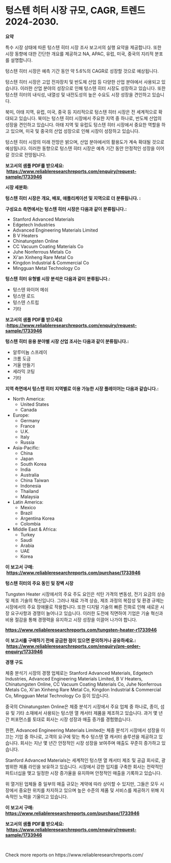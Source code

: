 <p><h1>텅스텐 히터 시장 규모, CAGR, 트렌드 2024-2030.</h1></p><p><strong>요약</strong></p>
<p><p>특수 시장 상태에 따른 텅스텐 히터 시장 조사 보고서의 실행 요약을 제공합니다. 또한 시장 동향에 대한 간단한 개요를 제공하고 NA, APAC, 유럽, 미국, 중국의 지리적 분포를 설명합니다. </p><p>텅스텐 히터 시장은 예측 기간 동안 약 5.6%의 CAGR로 성장할 것으로 예상됩니다. </p><p>텅스텐 히터 시장은 고압 전자장치 및 반도체 산업 등 다양한 산업 분야에서 사용되고 있습니다. 이러한 산업 분야의 성장으로 인해 텅스텐 히터 시장도 성장하고 있습니다. 또한 텅스텐 히터의 내식성, 내열성 및 내전도성의 높은 수요도 시장 성장을 견인하고 있습니다. </p><p>북미, 아태 지역, 유럽, 미국, 중국 등 지리적으로 텅스텐 히터 시장은 전 세계적으로 확대되고 있습니다. 북미는 텅스텐 히터 시장에서 주요한 지역 중 하나로, 반도체 산업의 성장을 견인하고 있습니다. 아태 지역 및 유럽도 텅스텐 히터 시장에서 중요한 역할을 하고 있으며, 미국 및 중국의 산업 성장으로 인해 시장이 성장하고 있습니다. </p><p>텅스텐 히터 시장의 미래 전망은 밝으며, 산업 분야에서의 활용도가 계속 확대될 것으로 예상됩니다. 이러한 동향으로 텅스텐 히터 시장은 예측 기간 동안 안정적인 성장을 이어갈 것으로 전망됩니다.</p></p>
<p><strong>보고서의 샘플 PDF를 받으세요: &nbsp;<a href="https://www.reliableresearchreports.com/enquiry/request-sample/1733946">https://www.reliableresearchreports.com/enquiry/request-sample/1733946</a></strong></p>
<p><strong>시장 세분화:</strong></p>
<p><strong> 텅스텐 히터 시장은 개요, 배포, 애플리케이션 및 지역으로 더 분류됩니다. :</strong></p>
<p><strong>구성요소 측면에서는 텅스텐 히터 시장은 다음과 같이 분류됩니다.:</strong></p>
<p><ul><li>Stanford Advanced Materials</li><li>Edgetech Industries</li><li>Advanced Engineering Materials Limited</li><li>B V Heaters</li><li>Chinatungsten Online</li><li>CC Vacuum Coating Materials Co</li><li>Juhe Nonferrous Metals Co</li><li>Xi'an Xinheng Rare Metal Co</li><li>Kingdon Industrial & Commercial Co</li><li>Mingguan Metal Technology Co</li></ul></p>
<p><strong> 텅스텐 히터 유형별 시장 분석은 다음과 같이 분류됩니다.:</strong></p>
<p><ul><li>텅스텐 와이어 메쉬</li><li>텅스텐 로드</li><li>텅스텐 스트립</li><li>기타</li></ul></p>
<p><strong>보고서의 샘플 PDF를 받으세요 :<a href="https://www.reliableresearchreports.com/enquiry/request-sample/1733946">https://www.reliableresearchreports.com/enquiry/request-sample/1733946</a></strong></p>
<p><strong> 텅스텐 히터 응용 분야별 시장 산업 조사는 다음과 같이 분류됩니다.:</strong></p>
<p><ul><li>알루미늄 스프레이</li><li>크롬 도금</li><li>거울 만들기</li><li>세라믹 코팅</li><li>기타</li></ul></p>
<p><strong>지역 측면에서 텅스텐 히터 지역별로 이용 가능한 시장 플레이어는 다음과 같습니다.:</strong></p>
<p><ul>
    <li>
        North America:
        <ul>
            <li>United States</li>
            <li>Canada</li>
        </ul>
    </li>
    <li>
        Europe:
        <ul>
            <li>Germany</li>
            <li>France</li>
            <li>U.K.</li>
            <li>Italy</li>
            <li>Russia</li>
        </ul>
    </li>
    <li>
        Asia-Pacific:
        <ul>
            <li>China</li>
            <li>Japan</li>
            <li>South Korea</li>
            <li>India</li>
            <li>Australia</li>
            <li>China Taiwan</li>
            <li>Indonesia</li>
            <li>Thailand</li>
            <li>Malaysia</li>
        </ul>
    </li>
    <li>
        Latin America:
        <ul>
            <li>Mexico</li>
            <li>Brazil</li>
            <li>Argentina Korea</li>
            <li>Colombia</li>
        </ul>
    </li>
    <li>
        Middle East & Africa:
        <ul>
            <li>Turkey</li>
            <li>Saudi</li>
            <li>Arabia</li>
            <li>UAE</li>
            <li>Korea</li>
        </ul>
    </li>
    </ul></p>
<p><strong>이 보고서 구매: &nbsp;<a href="https://www.reliableresearchreports.com/purchase/1733946">https://www.reliableresearchreports.com/purchase/1733946</a></strong></p>
<p><strong>텅스텐 히터의 주요 동인 및 장벽 시장</strong></p>
<p><p>Tungsten Heater 시장에서의 주요 주도 요인은 석탄 가격의 변동성, 전기 요금의 상승 및 제조 기술의 혁신입니다. 그러나 재료 가격 상승, 제조 과정의 복잡성 및 환경 규제는 시장에서의 주요 장애물로 작용합니다. 또한 디지털 기술의 빠른 진화로 인해 새로운 시장 요구사항과 경쟁이 늘어나고 있습니다. 이러한 도전에 직면하여 기업은 기술 혁신과 비용 절감을 통해 경쟁력을 유지하고 시장 성장을 이끌어 나가야 합니다.</p></p>
<p><strong><a href="https://www.reliableresearchreports.com/tungsten-heater-r1733946">https://www.reliableresearchreports.com/tungsten-heater-r1733946</a></strong></p>
<p><strong>이 보고서를 구매하기 전에 궁금한 점이 있으면 문의하거나 공유하세요.: &nbsp;<a href="https://www.reliableresearchreports.com/enquiry/pre-order-enquiry/1733946">https://www.reliableresearchreports.com/enquiry/pre-order-enquiry/1733946</a></strong></p>
<p><strong>경쟁 구도</strong></p>
<p><p>체중 분석기 시장의 경쟁 업체로는 Stanford Advanced Materials, Edgetech Industries, Advanced Engineering Materials Limited, B V Heaters, Chinatungsten Online, CC Vacuum Coating Materials Co, Juhe Nonferrous Metals Co, Xi'an Xinheng Rare Metal Co, Kingdon Industrial & Commercial Co, Mingguan Metal Technology Co 등이 있습니다. </p><p>중국의 Chinatungsten Online은 체중 분석기 시장에서 주요 업체 중 하나로, 종이, 섬유 및 기타 소재에서 사용되는 텅스텐 열 캐서터 제품을 제조하고 있습니다. 과거 몇 년간 퍼포먼스를 토대로 회사는 시장 성장과 매출 증가를 경험했습니다. </p><p>한편, Advanced Engineering Materials Limited는 체중 분석기 시장에서 성장을 이끄는 기업 중 하나로, 고객의 요구에 맞는 특수 텅스텐 열 캐서터 솔루션을 제공하고 있습니다. 회사는 지난 몇 년간 안정적인 시장 성장을 보여주며 매출도 꾸준히 증가하고 있습니다. </p><p>Stanford Advanced Materials는 세계적인 텅스텐 열 캐서터 제조 및 공급 회사로, 광범위한 제품 라인을 보유하고 있습니다. 시장에서 강한 입지를 구축한 회사는 전략적인 파트너십을 맺고 일정한 시장 증가율을 유지하며 안정적인 매출을 기록하고 있습니다. </p><p>위 열거된 업체들 중 일부의 매출 규모는 계약에 따라 상이할 수 있지만, 그들은 모두 시장에서 중요한 위치를 차지하고 있으며 높은 수준의 제품 및 서비스를 제공하기 위해 지속적인 노력을 기울이고 있습니다.</p></p>
<p><strong>이 보고서 구매: &nbsp; <a href="https://www.reliableresearchreports.com/purchase/1733946">https://www.reliableresearchreports.com/purchase/1733946</a></strong></p>
<p><strong>보고서의 샘플 PDF를 받으세요: &nbsp;<a href="https://www.reliableresearchreports.com/enquiry/request-sample/1733946">https://www.reliableresearchreports.com/enquiry/request-sample/1733946</a></strong><strong></strong></p>
<p>&nbsp;</p>
<p>Check more reports on https://www.reliableresearchreports.com/</p>
